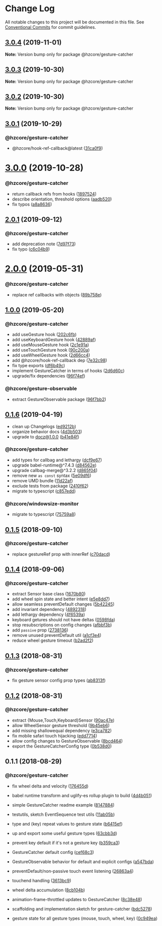 # Change Log

All notable changes to this project will be documented in this file.
See [Conventional Commits](https://conventionalcommits.org) for commit guidelines.

## [3.0.4](https://github.com/hzdg/hz-core/compare/@hzcore/gesture-catcher@3.0.3...@hzcore/gesture-catcher@3.0.4) (2019-11-01)

**Note:** Version bump only for package @hzcore/gesture-catcher





## [3.0.3](https://github.com/hzdg/hz-core/compare/@hzcore/gesture-catcher@3.0.2...@hzcore/gesture-catcher@3.0.3) (2019-10-30)

**Note:** Version bump only for package @hzcore/gesture-catcher





## [3.0.2](https://github.com/hzdg/hz-core/compare/@hzcore/gesture-catcher@3.0.1...@hzcore/gesture-catcher@3.0.2) (2019-10-30)

**Note:** Version bump only for package @hzcore/gesture-catcher





## [3.0.1](https://github.com/hzdg/hz-core/compare/@hzcore/gesture-catcher@3.0.0...@hzcore/gesture-catcher@3.0.1) (2019-10-29)


### @hzcore/gesture-catcher

* @hzcore/hook-ref-callback@latest ([31ca0f9](https://github.com/hzdg/hz-core/commit/31ca0f9))


# [3.0.0](https://github.com/hzdg/hz-core/compare/@hzcore/gesture-catcher@2.0.1...@hzcore/gesture-catcher@3.0.0) (2019-10-28)


### @hzcore/gesture-catcher

* return callback refs from hooks ([1897524](https://github.com/hzdg/hz-core/commit/1897524))
* describe orientation, threshold options ([aadb520](https://github.com/hzdg/hz-core/commit/aadb520))
* fix typos ([a8a8636](https://github.com/hzdg/hz-core/commit/a8a8636))


## [2.0.1](https://github.com/hzdg/hz-core/compare/@hzcore/gesture-catcher@2.0.0...@hzcore/gesture-catcher@2.0.1) (2019-09-12)


### @hzcore/gesture-catcher

* add deprecation note ([7d97f73](https://github.com/hzdg/hz-core/commit/7d97f73))
* fix typo ([c6c04b9](https://github.com/hzdg/hz-core/commit/c6c04b9))


# [2.0.0](https://github.com/hzdg/hz-core/compare/@hzcore/gesture-catcher@1.0.0...@hzcore/gesture-catcher@2.0.0) (2019-05-31)


### @hzcore/gesture-catcher

* replace ref callbacks with objects ([89b758e](https://github.com/hzdg/hz-core/commit/89b758e))


## [1.0.0](https://github.com/hzdg/hz-core/compare/@hzcore/gesture-catcher@0.1.6...@hzcore/gesture-catcher@1.0.0) (2019-05-20)


### @hzcore/gesture-catcher

* add useGesture hook ([202c6fb](https://github.com/hzdg/hz-core/commit/202c6fb))
* add useKeyboardGesture hook ([42889af](https://github.com/hzdg/hz-core/commit/42889af))
* add useMouseGesture hook ([2c1e91a](https://github.com/hzdg/hz-core/commit/2c1e91a))
* add useTouchGesture hook ([90c200a](https://github.com/hzdg/hz-core/commit/90c200a))
* add useWheelGesture hook ([2d66cc4](https://github.com/hzdg/hz-core/commit/2d66cc4))
* add @hzcore/hook-ref-callback dep ([7e32c98](https://github.com/hzdg/hz-core/commit/7e32c98))
* fix type exports ([df6b49c](https://github.com/hzdg/hz-core/commit/df6b49c))
* implement GestureCatcher in terms of hooks ([2d6d60c](https://github.com/hzdg/hz-core/commit/2d6d60c))
* upgrade/fix dependencies ([96f74ef](https://github.com/hzdg/hz-core/commit/96f74ef))

### @hzcore/gesture-observable

* extract GestureObservable package ([96f7bb2](https://github.com/hzdg/hz-core/commit/96f7bb2))


## [0.1.6](https://github.com/hzdg/hz-core/compare/@hzcore/gesture-catcher@0.1.5...@hzcore/gesture-catcher@0.1.6) (2019-04-19)


* clean up Changelogs ([ed9212b](https://github.com/hzdg/hz-core/commit/ed9212b))
* organize behavior docs ([4d3b503](https://github.com/hzdg/hz-core/commit/4d3b503))
* upgrade to docz@1.0.0 ([b41e84f](https://github.com/hzdg/hz-core/commit/b41e84f))

### @hzcore/gesture-catcher

* add types for callbag and lethargy ([dcf9e67](https://github.com/hzdg/hz-core/commit/dcf9e67))
* upgrade babel-runtime@^7.4.3 ([d84562e](https://github.com/hzdg/hz-core/commit/d84562e))
* upgrade callbag-merge@^3.2.2 ([d865f04](https://github.com/hzdg/hz-core/commit/d865f04))
* remove new `as const` syntax ([5e09df6](https://github.com/hzdg/hz-core/commit/5e09df6))
* remove UMD bundle ([11d22af](https://github.com/hzdg/hz-core/commit/11d22af))
* exclude tests from package ([2410f62](https://github.com/hzdg/hz-core/commit/2410f62))
* migrate to typescript ([c857edd](https://github.com/hzdg/hz-core/commit/c857edd))

### @hzcore/windowsize-monitor

* migrate to typescript ([75759a8](https://github.com/hzdg/hz-core/commit/75759a8))


## [0.1.5](https://github.com/hzdg/hz-core/compare/@hzcore/gesture-catcher@0.1.4...@hzcore/gesture-catcher@0.1.5) (2018-09-10)


### @hzcore/gesture-catcher

* replace gestureRef prop with innerRef ([c70dacd](https://github.com/hzdg/hz-core/commit/c70dacd))


## [0.1.4](https://github.com/hzdg/hz-core/compare/@hzcore/gesture-catcher@0.1.3...@hzcore/gesture-catcher@0.1.4) (2018-09-06)


### @hzcore/gesture-catcher

* extract Sensor base class ([1670b80](https://github.com/hzdg/hz-core/commit/1670b80))
* add wheel spin state and better intent ([e5e8dd7](https://github.com/hzdg/hz-core/commit/e5e8dd7))
* allow seamless preventDefault changes ([5b42245](https://github.com/hzdg/hz-core/commit/5b42245))
* add invariant dependency ([4892318](https://github.com/hzdg/hz-core/commit/4892318))
* add lethargy dependency ([4f6539a](https://github.com/hzdg/hz-core/commit/4f6539a))
* keyboard getures should not have deltas ([0598fda](https://github.com/hzdg/hz-core/commit/0598fda))
* stop resubscriptions on config changes ([afbbf3b](https://github.com/hzdg/hz-core/commit/afbbf3b))
* add `passive` prop ([2738136](https://github.com/hzdg/hz-core/commit/2738136))
* remove unused preventDefault util ([a1cf3e4](https://github.com/hzdg/hz-core/commit/a1cf3e4))
* reduce wheel gesture timeout ([b2ad2f2](https://github.com/hzdg/hz-core/commit/b2ad2f2))


## [0.1.3](https://github.com/hzdg/hz-core/compare/@hzcore/gesture-catcher@0.1.2...@hzcore/gesture-catcher@0.1.3) (2018-08-31)


### @hzcore/gesture-catcher

* fix gesture sensor config prop types ([ab8313f](https://github.com/hzdg/hz-core/commit/ab8313f))


## [0.1.2](https://github.com/hzdg/hz-core/compare/@hzcore/gesture-catcher@0.1.1...@hzcore/gesture-catcher@0.1.2) (2018-08-31)


### @hzcore/gesture-catcher

* extract {Mouse,Touch,Keyboard}Sensor ([90ac47e](https://github.com/hzdg/hz-core/commit/90ac47e))
* allow WheelSensor gesture threshold ([9b45eb6](https://github.com/hzdg/hz-core/commit/9b45eb6))
* add missing shallowequal dependency ([e3ca782](https://github.com/hzdg/hz-core/commit/e3ca782))
* fix mobile safari touch hijacking ([edd7714](https://github.com/hzdg/hz-core/commit/edd7714))
* allow config changes to GestureObservable ([8bcd464](https://github.com/hzdg/hz-core/commit/8bcd464))
* export the GestureCatcherConfig type ([0b538d0](https://github.com/hzdg/hz-core/commit/0b538d0))


## 0.1.1 (2018-08-29)


### @hzcore/gesture-catcher

* fix wheel delta and velocity ([176455d](https://github.com/hzdg/hz-core/commit/176455d))

* babel runtime transform and uglify-es rollup plugin to build ([4d4b051](https://github.com/hzdg/hz-core/commit/4d4b051))
* simple GestureCatcher readme example ([8147884](https://github.com/hzdg/hz-core/commit/8147884))
* testutils, sketch EventSequence test utils ([11ab05b](https://github.com/hzdg/hz-core/commit/11ab05b))
* type and (key) repeat values to gesture state ([b6415ef](https://github.com/hzdg/hz-core/commit/b6415ef))
* up and export some useful gesture types ([63cbb3d](https://github.com/hzdg/hz-core/commit/63cbb3d))
* prevent key default if it's not a gesture key ([b359ca3](https://github.com/hzdg/hz-core/commit/b359ca3))
* GestureCatcher default config ([cef68c3](https://github.com/hzdg/hz-core/commit/cef68c3))
* GestureObservable behavior for default and explicit configs ([a547bda](https://github.com/hzdg/hz-core/commit/a547bda))
* preventDefault/non-passive touch event listening ([26863a4](https://github.com/hzdg/hz-core/commit/26863a4))
* touchend handling ([3613bc9](https://github.com/hzdg/hz-core/commit/3613bc9))
* wheel delta accumulation ([8cb104b](https://github.com/hzdg/hz-core/commit/8cb104b))
* animation-frame-throttled updates to GestureCatcher ([8c38e48](https://github.com/hzdg/hz-core/commit/8c38e48))
* scaffolding and implementation sketch for gesture-catcher ([bdc5278](https://github.com/hzdg/hz-core/commit/bdc5278))
* gesture state for all gesture types (mouse, touch, wheel, key) ([0c949ea](https://github.com/hzdg/hz-core/commit/0c949ea))
